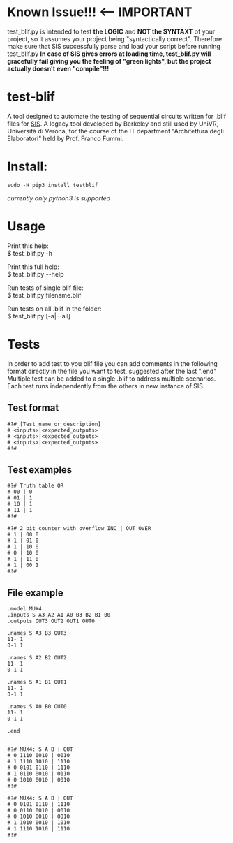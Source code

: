 # Known Issue!!! <-- IMPORTANT

test_blif.py is intended to test **the LOGIC** and **NOT the SYNTAXT** of your project, so it assumes your project being "syntactically correct". 
Therefore make sure that SIS successfully parse and load your script before running test_blif.py
**In case of SIS gives errors at loading time, test_blif.py will gracefully fail giving you the feeling of "green lights", but the project actually doesn't even "compile"!!!**


# test-blif
A tool designed to automate the testing of sequential circuits written for .blif files for [SIS](https://ptolemy.berkeley.edu/projects/embedded/pubs/downloads/sis/index.htm).
A legacy tool developed by Berkeley and still used by UniVR, Università di Verona, for the course of the IT department "Architettura degli Elaboratori" held by Prof. Franco Fummi.


# Install:

    sudo -H pip3 install testblif

*currently only python3 is supported*

# Usage

Print this help:  
$ test_blif.py -h

Print this full help:  
$ test_blif.py --help

Run tests of single blif file:  
$ test_blif.py filename.blif

Run tests on all .blif in the folder:  
$ test_blif.py [-a|--all]


# Tests

In order to add test to you blif file you can add comments in the following format directly in the file you want to test, suggested after the last ".end"
Multiple test can be added to a single .blif to address multiple scenarios. Each test runs independently from the others in new instance of SIS.

## Test format

    #?# [Test_name_or_description]
    # <inputs>|<expected_outputs>
    # <inputs>|<expected_outputs>
    # <inputs>|<expected_outputs>
    #!#

## Test examples

    #?# Truth table OR
    # 00 | 0
    # 01 | 1
    # 10 | 1
    # 11 | 1
    #!#

    #?# 2 bit counter with overflow INC | OUT OVER
    # 1 | 00 0
    # 1 | 01 0
    # 1 | 10 0
    # 0 | 10 0
    # 1 | 11 0
    # 1 | 00 1
    #!#

## File example

    .model MUX4
    .inputs S A3 A2 A1 A0 B3 B2 B1 B0
    .outputs OUT3 OUT2 OUT1 OUT0

    .names S A3 B3 OUT3
    11- 1
    0-1 1

    .names S A2 B2 OUT2
    11- 1
    0-1 1

    .names S A1 B1 OUT1
    11- 1
    0-1 1

    .names S A0 B0 OUT0
    11- 1
    0-1 1

    .end


    #?# MUX4: S A B | OUT
    # 0 1110 0010 | 0010
    # 1 1110 1010 | 1110
    # 0 0101 0110 | 1110
    # 1 0110 0010 | 0110
    # 0 1010 0010 | 0010
    #!#

    #?# MUX4: S A B | OUT
    # 0 0101 0110 | 1110
    # 0 0110 0010 | 0010
    # 0 1010 0010 | 0010
    # 1 1010 0010 | 1010
    # 1 1110 1010 | 1110
    #!#
    
    
